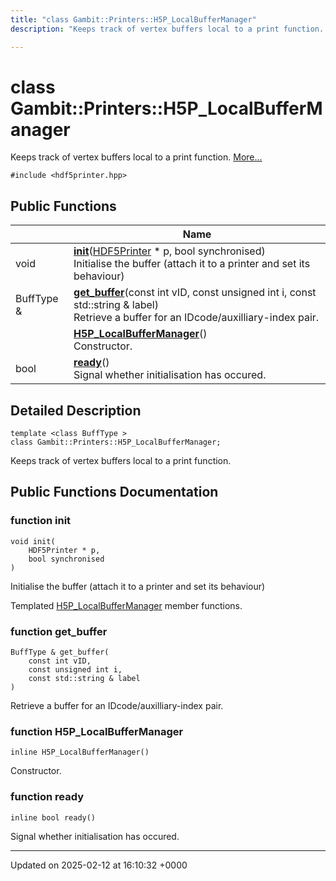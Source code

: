 ```yaml
---
title: "class Gambit::Printers::H5P_LocalBufferManager"
description: "Keeps track of vertex buffers local to a print function. "

---
```


# class Gambit::Printers::H5P_LocalBufferManager



Keeps track of vertex buffers local to a print function.  [More...](#detailed-description)


`#include <hdf5printer.hpp>`

## Public Functions

|                | Name           |
| -------------- | -------------- |
| void | **[init](/documentation/code/classes/classgambit_1_1printers_1_1h5p__localbuffermanager/#function-init)**([HDF5Printer](/documentation/code/classes/classgambit_1_1printers_1_1hdf5printer/) * p, bool synchronised)<br>Initialise the buffer (attach it to a printer and set its behaviour)  |
| BuffType & | **[get_buffer](/documentation/code/classes/classgambit_1_1printers_1_1h5p__localbuffermanager/#function-get-buffer)**(const int vID, const unsigned int i, const std::string & label)<br>Retrieve a buffer for an IDcode/auxilliary-index pair.  |
| | **[H5P_LocalBufferManager](/documentation/code/classes/classgambit_1_1printers_1_1h5p__localbuffermanager/#function-h5p-localbuffermanager)**()<br>Constructor.  |
| bool | **[ready](/documentation/code/classes/classgambit_1_1printers_1_1h5p__localbuffermanager/#function-ready)**()<br>Signal whether initialisation has occured.  |

## Detailed Description

```
template <class BuffType >
class Gambit::Printers::H5P_LocalBufferManager;
```

Keeps track of vertex buffers local to a print function. 
## Public Functions Documentation

### function init

```
void init(
    HDF5Printer * p,
    bool synchronised
)
```

Initialise the buffer (attach it to a printer and set its behaviour) 

Templated [H5P_LocalBufferManager](/documentation/code/classes/classgambit_1_1printers_1_1h5p__localbuffermanager/) member functions. 


### function get_buffer

```
BuffType & get_buffer(
    const int vID,
    const unsigned int i,
    const std::string & label
)
```

Retrieve a buffer for an IDcode/auxilliary-index pair. 

### function H5P_LocalBufferManager

```
inline H5P_LocalBufferManager()
```

Constructor. 

### function ready

```
inline bool ready()
```

Signal whether initialisation has occured. 

-------------------------------

Updated on 2025-02-12 at 16:10:32 +0000